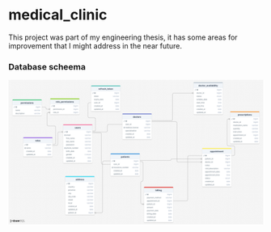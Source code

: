 # medical_clinic
This project was part of my engineering thesis, it has some areas for improvement that I might address in the near future.

### Database scheema

![DB scheema](medical_clinic.png)
